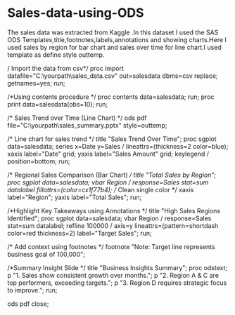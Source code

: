 # Sales-data-using-ODS
The sales data was extracted from Kaggle .In this dataset I used the SAS ODS Templates,title,footnotes,labels,annotations and showing charts.Here I used sales by region for bar chart and  sales over time for line chart.I used template as define style outtemp.

/ Import  the data from csv*/
proc import datafile="C:\yourpath\sales_data.csv" 
    out=salesdata
    dbms=csv
    replace;
    getnames=yes;
run;

/*Using contents procedure */
proc contents data=salesdata; run;
proc print data=salesdata(obs=10); run;

/* Sales Trend over Time (Line Chart) */
ods pdf file="C:\yourpath\sales_summary.pptx" style=outtemp; 

/* Line chart for sales trend */
title "Sales Trend Over Time";
proc sgplot data=salesdata;
    series x=Date y=Sales / lineattrs=(thickness=2 color=blue);
    xaxis label="Date" grid;
    yaxis label="Sales Amount" grid;
    keylegend / position=bottom;
run;

/* Regional Sales Comparison (Bar Chart) */
title "Total Sales by Region";
proc sgplot data=salesdata;
    vbar Region / response=Sales stat=sum datalabel
        fillattrs=(color=cx1f77b4); /* Clean single color */
    xaxis label="Region";
    yaxis label="Total Sales";
run;

/*Highlight Key Takeaways using Annotations */
title "High Sales Regions Identified";
proc sgplot data=salesdata;
    vbar Region / response=Sales stat=sum datalabel;
    refline 100000 / axis=y lineattrs=(pattern=shortdash color=red thickness=2)
        label="Target Sales";
run;

/*  Add context using footnotes */
footnote "Note: Target line represents business goal of 100,000";

/*Summary Insight Slide */
title "Business Insights Summary";
proc odstext;
    p "1. Sales show consistent growth over months.";
    p "2. Region A & C are top performers, exceeding targets.";
    p "3. Region D requires strategic focus to improve.";
run;

ods pdf  close;
